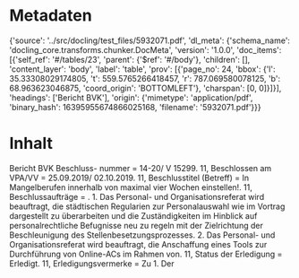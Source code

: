 # Metadaten
{'source': '../src/docling/test_files/5932071.pdf', 'dl_meta': {'schema_name': 'docling_core.transforms.chunker.DocMeta', 'version': '1.0.0', 'doc_items': [{'self_ref': '#/tables/23', 'parent': {'$ref': '#/body'}, 'children': [], 'content_layer': 'body', 'label': 'table', 'prov': [{'page_no': 24, 'bbox': {'l': 35.33308029174805, 't': 559.5765266418457, 'r': 787.069580078125, 'b': 68.963623046875, 'coord_origin': 'BOTTOMLEFT'}, 'charspan': [0, 0]}]}], 'headings': ['Bericht BVK'], 'origin': {'mimetype': 'application/pdf', 'binary_hash': 16395955674866025168, 'filename': '5932071.pdf'}}}

# Inhalt
Bericht BVK
Beschluss- nummer = 14-20/ V 15299. 11, Beschlossen am VPA/VV = 25.09.2019/ 02.10.2019. 11, Beschlusstitel (Betreff) = In Mangelberufen innerhalb von maximal vier Wochen einstellen!. 11, Beschlussaufträge = . 1. Das Personal- und Organisationsreferat wird beauftragt, die städtischen Regularien zur Personalauswahl wie im Vortrag dargestellt zu überarbeiten und die Zuständigkeiten im Hinblick auf personalrechtliche Befugnisse neu zu regeln mit der Zielrichtung der Beschleunigung des Stellenbesetzungsprozesses. 2. Das Personal- und Organisationsreferat wird beauftragt, die Anschaffung eines Tools zur Durchführung von Online-ACs im Rahmen von. 11, Status der Erledigung = Erledigt. 11, Erledigungsvermerke = Zu 1. Der